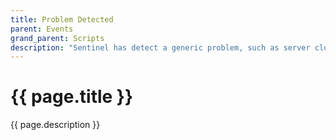 ```yaml
---
title: Problem Detected
parent: Events
grand_parent: Scripts
description: "Sentinel has detect a generic problem, such as server clock sync problem."
---
```

# {{ page.title }}

{{ page.description }}
